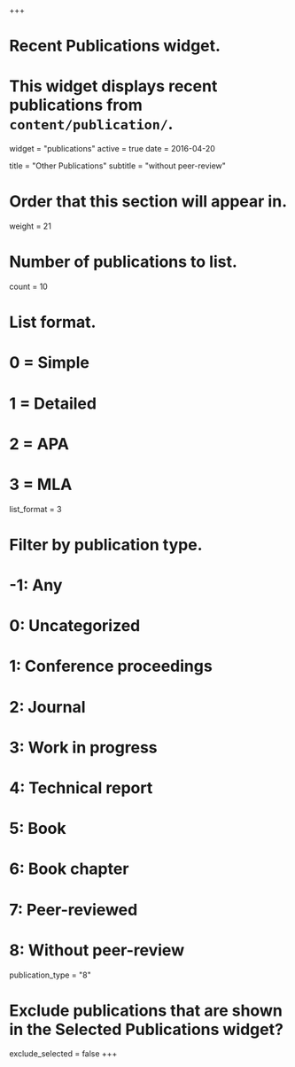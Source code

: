+++
# Recent Publications widget.
# This widget displays recent publications from `content/publication/`.
widget = "publications"
active = true
date = 2016-04-20

title = "Other Publications"
subtitle = "without peer-review"

# Order that this section will appear in.
weight = 21

# Number of publications to list.
count = 10

# List format.
#   0 = Simple
#   1 = Detailed
#   2 = APA
#   3 = MLA
list_format = 3

# Filter by publication type.
# -1: Any
#  0: Uncategorized
#  1: Conference proceedings
#  2: Journal
#  3: Work in progress
#  4: Technical report
#  5: Book
#  6: Book chapter
#  7: Peer-reviewed
#  8: Without peer-review
publication_type = "8"

# Exclude publications that are shown in the Selected Publications widget?
exclude_selected = false
+++

